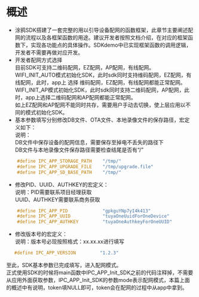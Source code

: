 #  概述  
* 涂鸦SDK搭建了一套完整的用以引导设备配网的函数框架，此章节主要阐述配网的流程以及各框架函数的用途。建议开发者按照文档介绍，在对应的框架函数下，实现各功能点的具体操作。SDKdemo中已实现框架函数的调用逻辑，开发者不需要再做对应开发。  
* 开发者配网方式选择  
 目前SDK可支持二维码配网，EZ配网，AP配网，有线配网。  
 WIFI_INIT_AUTO模式初始化SDK，此时sdk同时支持维码配网，EZ配网，有线配网，此时，app上 选择 维码配网，EZ配网，有线配网都能正常配网。  
 WIFI_INIT_AP模式初始化SDK，此时sdk同时支持二维码配网，AP配网，此时，app上选择二维码配网和AP配网都能正常配网。  
 如上EZ配网和AP配网不能同时共存，需要用户手动去切换，使上层应用以不同的模式初始化SDK。  
*  基本参数填写分别修改DB文件、OTA文件、本地录像文件的保存路径，宏定义如下：  
  说明：  
 DB文件中保存设备的配网信息，需要保存至掉电不丢失的路径下  
 DB文件与本地录像文件保存路径需要检查结尾是否有“/”  
 ```C
     #define IPC_APP_STORAGE_PATH    "/tmp/"   
     #define IPC_APP_UPGRADE_FILE    "/tmp/upgrade.file"  
     #define IPC_APP_SD_BASE_PATH    "/tmp/"   
 ```
* 修改PID、UUID、AUTHKEY的宏定义：  
 说明：PID需要联系项目经理获取  
 UUID、AUTHKEY需要联系商务获取  
 ```C
     #define IPC_APP_PID             "gpkguYNp7yI4k413"    
     #define IPC_APP_UUID            "tuyaOneUuidForOneDevice"   
     #define IPC_APP_AUTHKEY         "tuyaOneAuthkeyForOneUUID" 
 ```
* 修改版本号的宏定义：  
 说明：版本号必现按照格式：xx.xx.xx进行填写  
 ```C
    #define IPC_APP_VERSION         "1.2.3"  
 ```
 至此，SDK基本参数已完成填写，进入配网模式。        
 正式使用SDK的时候将main函数中IPC_APP_Init_SDK之前的代码注释掉，不需要从应用外面获取参数，IPC_APP_Init_SDK的参数mode表示配网模式，本篇上面的概述中有说明，token填NULL即可，token会在配网的过程中从app中拿到。
